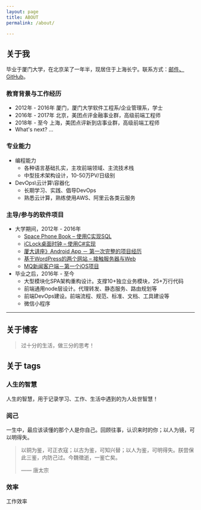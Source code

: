 ```yaml
---
layout: page
title: ABOUT
permalink: /about/

---
```


## 关于我

毕业于厦门大学，在北京呆了一年半，现居住于上海长宁。联系方式：[邮件、GitHub](https://github.com/xianyuxmu)。

### 教育背景与工作经历

- 2012年 - 2016年 厦门，厦门大学软件工程系/企业管理系，学士
- 2016年 - 2017年 北京，美团点评金融事业群，高级前端工程师
- 2018年 - 至今 上海，美团点评新到店事业群，高级前端工程师
- What's next? ...

### 专业能力

- 编程能力
	- 各种语言基础扎实，主攻前端领域、主流技术栈
	- 中型技术架构设计，10-50万PV/日级别
- DevOps\云计算\容器化
	- 长期学习、实践、倡导DevOps
	- 熟悉云计算，熟练使用AWS、阿里云各类云服务

### 主导/参与的软件项目

- 大学期间，2012年 - 2016年
	- [Space Phone Book – 使用C实现SQL](https://robinchen.me/tech/2016/01/22/work-Space-Phone-Book.html)
	- [iCLock桌面时钟 – 使用C#实现](https://robinchen.me/tech/2016/01/22/work-iClock.html)
	- [厦大讲座》Android App － 第一次完整的项目经历](https://robinchen.me/tech/2016/01/22/work-Xmu-Lecture-First-Android-App.html)
	- [基于WordPress的两个网站 – 接触服务器与Web](https://robinchen.me/tech/2016/01/22/work-Wordpress-first-look.html)
	- [MQ新闻客户端－第一个iOS项目](https://robinchen.me/tech/2016/01/22/work-iOS-first-look.html)
- 毕业之后，2016年 - 至今
	- 大型模块化SPA架构重构设计。支撑10+独立业务模块，25+万行代码
	- 前端通用node层设计。代理转发、静态服务、路由规划等
	- 前端DevOps建设。前端流程、规范、标准、文档、工具建设等
	- 微信小程序

----

## 关于博客

<blockquote class="blockquote-center">
<p>过十分的生活，做三分的思考！</p>
</blockquote>

## 关于 tags

### 人生的智慧

人生的智慧，用于记录学习、工作、生活中遇到的为人处世智慧！

### 阅己

一生中，最应该读懂的那个人是你自己。回顾往事，认识来时的你；以人为镜，可以明得失。

<blockquote>
<p>
以铜为鉴，可正衣寇；以古为鉴，可知兴替；以人为鉴，可明得失。朕尝保此三鉴，内防己过。今魏徵逝，一鉴亡矣。
</p>
<p> —— 唐太宗</p>
</blockquote>


### 效率

工作效率






